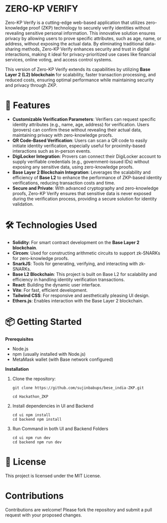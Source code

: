 # ZERO-KP VERIFY

Zero-KP Verify is a cutting-edge web-based application that utilizes zero-knowledge proof (ZKP) technology to securely verify identities without revealing sensitive personal information. This innovative solution ensures privacy by allowing users to prove specific attributes, such as age, name, or address, without exposing the actual data. By eliminating traditional data-sharing methods, Zero-KP Verify enhances security and trust in digital interactions, making it ideal for privacy-prioritized use cases like financial services, online voting, and access control systems.

This version of Zero-KP Verify extends its capabilities by utilizing **Base Layer 2 (L2) blockchain** for scalability, faster transaction processing, and reduced costs, ensuring optimal performance while maintaining security and privacy through ZKP.

# 🚀 Features  

- **Customizable Verification Parameters**: Verifiers can request specific identity attributes (e.g., name, age, address) for verification. Users (provers) can confirm these without revealing their actual data, maintaining privacy with zero-knowledge proofs.
- **QR Code-Based Verification**: Users can scan a QR code to easily initiate identity verification, especially useful for proximity-based interactions such as in-person events.
- **DigiLocker Integration**: Provers can connect their DigiLocker account to supply verifiable credentials (e.g., government-issued IDs) without exposing any sensitive data, using zero-knowledge proofs.
- **Base Layer 2 Blockchain Integration**: Leverages the scalability and efficiency of **Base L2** to enhance the performance of ZKP-based identity verifications, reducing transaction costs and time.
- **Secure and Private**: With advanced cryptography and zero-knowledge proofs, Zero-KP Verify ensures that sensitive data is never exposed during the verification process, providing a secure solution for identity validation.

# 🛠️ Technologies Used  

- **Solidity**: For smart contract development on the **Base Layer 2 blockchain**.
- **Circom**: Used for constructing arithmetic circuits to support zk-SNARKs for zero-knowledge proofs.
- **SnarkJS**: Tools for generating, verifying, and interacting with zk-SNARKs.
- **Base L2 Blockchain**: This project is built on Base L2 for scalability and efficiency in handling identity verification transactions.
- **React**: Building the dynamic user interface.
- **Vite**: For fast, efficient development.
- **Tailwind CSS**: For responsive and aesthetically pleasing UI design.
- **Ethers.js**: Enables interaction with the Base Layer 2 blockchain.  


# 📦 Getting Started  

**Prerequisites**  

- Node.js  
- npm (usually installed with Node.js)  
- MetaMask wallet (with Base network configured)

**Installation**  
1. Clone the repository:
   ```
   git clone https://github.com/sujinbabups/bese_india-ZKP.git
   
   cd Hackathon_ZKP
   ```
3. Install dependencies in UI and Backend
   ```
   cd ui npm install
   cd backend npm install
   ```
5. Run Command in both UI and Backend Folders
   ```
   cd ui npm run dev
   cd backend npm run dev
   ```
# 📜 License  
This project is licensed under the MIT License.   

# Contributions  
Contributions are welcome! Please fork the repository and submit a pull request with your proposed changes.
